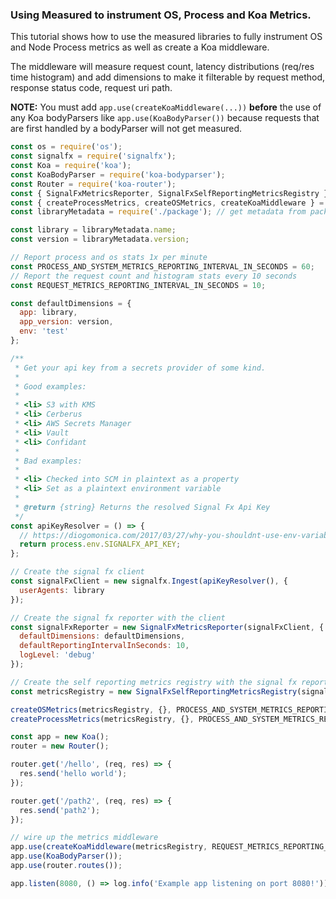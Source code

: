 ### Using Measured to instrument OS, Process and Koa Metrics.

This tutorial shows how to use the measured libraries to fully instrument OS and Node Process metrics as well as create a Koa middleware.

The middleware will measure request count, latency distributions (req/res time histogram) and add dimensions to make it filterable by request method, response status code, request uri path.

**NOTE:** You must add `app.use(createKoaMiddleware(...))` **before** the use of any Koa bodyParsers like `app.use(KoaBodyParser())` because requests that are first handled by a bodyParser will not get measured.

```javascript
const os = require('os');
const signalfx = require('signalfx');
const Koa = require('koa');
const KoaBodyParser = require('koa-bodyparser');
const Router = require('koa-router');
const { SignalFxMetricsReporter, SignalFxSelfReportingMetricsRegistry } = require('measured-signalfx-reporter');
const { createProcessMetrics, createOSMetrics, createKoaMiddleware } = require('measured-node-metrics');
const libraryMetadata = require('./package'); // get metadata from package.json

const library = libraryMetadata.name;
const version = libraryMetadata.version;

// Report process and os stats 1x per minute
const PROCESS_AND_SYSTEM_METRICS_REPORTING_INTERVAL_IN_SECONDS = 60;
// Report the request count and histogram stats every 10 seconds
const REQUEST_METRICS_REPORTING_INTERVAL_IN_SECONDS = 10;

const defaultDimensions = {
  app: library,
  app_version: version,
  env: 'test'
};

/**
 * Get your api key from a secrets provider of some kind.
 *
 * Good examples:
 *
 * <li> S3 with KMS
 * <li> Cerberus
 * <li> AWS Secrets Manager
 * <li> Vault
 * <li> Confidant
 *
 * Bad examples:
 *
 * <li> Checked into SCM in plaintext as a property
 * <li> Set as a plaintext environment variable
 *
 * @return {string} Returns the resolved Signal Fx Api Key
 */
const apiKeyResolver = () => {
  // https://diogomonica.com/2017/03/27/why-you-shouldnt-use-env-variables-for-secret-data/
  return process.env.SIGNALFX_API_KEY;
};

// Create the signal fx client
const signalFxClient = new signalfx.Ingest(apiKeyResolver(), {
  userAgents: library
});

// Create the signal fx reporter with the client
const signalFxReporter = new SignalFxMetricsReporter(signalFxClient, {
  defaultDimensions: defaultDimensions,
  defaultReportingIntervalInSeconds: 10,
  logLevel: 'debug'
});

// Create the self reporting metrics registry with the signal fx reporter
const metricsRegistry = new SignalFxSelfReportingMetricsRegistry(signalFxReporter, { logLevel: 'debug' });

createOSMetrics(metricsRegistry, {}, PROCESS_AND_SYSTEM_METRICS_REPORTING_INTERVAL_IN_SECONDS);
createProcessMetrics(metricsRegistry, {}, PROCESS_AND_SYSTEM_METRICS_REPORTING_INTERVAL_IN_SECONDS);

const app = new Koa();
router = new Router();

router.get('/hello', (req, res) => {
  res.send('hello world');
});

router.get('/path2', (req, res) => {
  res.send('path2');
});

// wire up the metrics middleware
app.use(createKoaMiddleware(metricsRegistry, REQUEST_METRICS_REPORTING_INTERVAL_IN_SECONDS));
app.use(KoaBodyParser());
app.use(router.routes());

app.listen(8080, () => log.info('Example app listening on port 8080!'));
```
